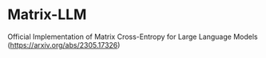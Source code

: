 # Matrix-LLM
Official Implementation of Matrix Cross-Entropy for Large Language Models (https://arxiv.org/abs/2305.17326)
